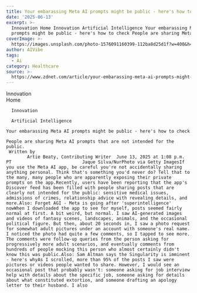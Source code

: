 ```yaml
---
title: Your embarassing Meta AI prompts might be public - here's how to check
date: '2025-06-13'
excerpt: >-
  Innovation Home Innovation Artificial Intelligence Your embarassing Meta AI
  prompts might be public - here's how to check People are sharing Meta AI p...
coverImage: >-
  https://images.unsplash.com/photo-1576091160399-112ba8d25d1f?w=400&h=200&fit=crop&auto=format
author: AIVibe
tags:
  - Ai
category: Healthcare
source: >-
  https://www.zdnet.com/article/your-embarassing-meta-ai-prompts-might-be-public-heres-how-to-check/
---
```

Innovation      
      Home
    
      Innovation
    
      Artificial Intelligence
       
    Your embarassing Meta AI prompts might be public - here's how to check
     
    People are sharing Meta AI prompts that are not intended for the public.
     Written by 
            Artie Beaty, Contributing Writer  June 13, 2025 at 1:08 p.m. PT                           Jaque Silva/NurPhoto via Getty ImagesIf you use the Meta AI app, be careful you're not accidentally sharing anything personal. Think that's something you'd never do? Tell that to the many, many people who are apparently exposing their private prompts on the app.Recently, users have been reporting that the app's Discover feed has been filled with people sharing posts that are clearly not intended for the public: sensitive medical issues, admissions of crimes, relationship advice with revealing details, and more.Also: Forget AGI - Meta is going after 'superintelligence' nowWhen I downloaded the app to see for myself, posts seemed fairly normal at first. A bit weird, but normal. I saw AI-generated images and videos of fantasy scenes, landscapes, animals, and the occasional political figure. But then, about 20 seconds in, I saw a photo request for somewhat adult pictures under an account with someone's real name. I noticed the photo had quite a few comments, so I tapped to see more. The comments were follow-up queries from the person asking for progressively more adult scenarios, and eventually comments from hundreds of people mocking this person who almost certainly didn't know this was public.Also: Sam Altman says the Singularity is imminent - here's whyAs I scrolled, more than 95% of the posts I saw were pictures or videos people wanted to share. However, I would see an occasional post that probably wasn't: someone asking for job interview help with details about the specific job, someone asking for details about what constituted extortion, and someone drafting an apology letter to their husband. I also 
